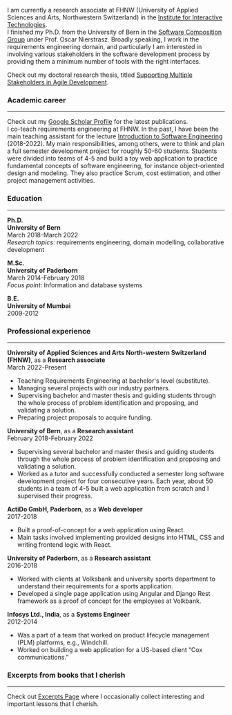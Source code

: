 I am currently a research associate at FHNW (University of Applied Sciences and Arts, Northwestern Switzerland) in the [Institute for Interactive Technologies](https://www.fhnw.ch/en/about-fhnw/schools/school-of-engineering/institutes/institute-for-interactive-technologies).  
I finished my Ph.D. from the University of Bern in the [Software Composition Group](https://scg.unibe.ch/) under Prof. Oscar Nierstrasz. 
Broadly speaking, I work in the requirements engineering domain, and particularly I am interested in involving various stakeholders in the software development process by providing them a minimum number of tools with the right interfaces. 

Check out my doctoral research thesis, titled [Supporting Multiple Stakeholders in Agile Development](./moldable-requirements.md).


### Academic career

---

Check out my [Google Scholar Profile](https://scholar.google.de/citations?user=y4KM2XAAAAAJ&hl=en) for the latest publications.<br>
I co-teach requirements engineering at FHNW.
In the past, I have been the main teaching assistant for the lecture [Introduction to Software Engineering](http://scg.unibe.ch/teaching/ese) (2018-2022). My main responsibilities, among others, were to think and plan a full semester development project for roughly 50-60 students. Students were divided into teams of 4-5 and build a toy web application to practice fundamental concepts of software engineering, for instance object-oriented design and modeling. They also practice Scrum, cost estimation, and other project management activities.

### Education

---

**Ph.D.**
<br>
**University of Bern**
<br>
March 2018-March 2022
<br>
*Research topics*: requirements engineering, domain modelling, collaborative development

**M.Sc.**
<br>
**University of Paderborn**
<br>
March 2014-February 2018
<br>
*Focus point*: Information and database systems

**B.E.**
<br>
**University of Mumbai**
<br>
2009-2012
<br>

### Professional experience

---

**University of Applied Sciences and Arts North-western Switzerland (FHNW)**, as a **Research associate**
<br>
March 2022-Present
<br>
*   Teaching Requirements Engineering at bachelor's level (substitute).
*   Managing several projects with our industry partners.
*   Supervising bachelor and master thesis and guiding students through the whole process of problem identification and proposing, and validating a solution. 
*   Preparing project proposals to acquire funding.

**University of Bern**, as a **Research assistant**
<br>
February 2018-February 2022
<br>
*	Supervising several bachelor and master thesis and guiding students through the whole process of problem identification and proposing and validating a solution. 
* Worked as a tutor and successfully conducted a semester long software development project for four consecutive years. Each year, about 50 students in a team of 4-5 built a web application from scratch and I supervised their progress.

**ActiDo GmbH, Paderborn**, as a **Web developer**
<br>
2017-2018
<br>
* Built a proof-of-concept for a web application using React.
* Main tasks involved implementing provided designs into HTML, CSS and writing frontend logic with React. 

**University of Paderborn**, as a **Research assistant**
<br>
2016-2018
<br>
* Worked with clients at Volksbank and university sports department to understand their requirements for a sports application. 
* Developed a single page application using Angular and Django Rest framework as a proof of concept for the employees at Volkbank.

**Infosys Ltd., India**, as a **Systems Engineer**
<br>
2012-2014
<br>
* Was a part of a team that worked on product lifecycle management (PLM) platforms, e.g., Windchill.
* Worked on building a web application for a US-based client “Cox communications.”

### Excerpts from books that I cherish

---

Check out [Excerpts Page](./excerpts.md) where I occasionally collect interesting and important lessons that I cherish. 